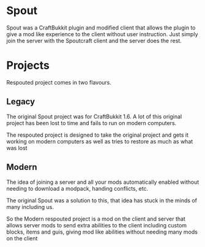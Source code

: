 # Spout

Spout was a CraftBukkit plugin and modified client that allows the plugin to give a mod like experience to the client without user instruction. Just simply join the server with the Spoutcraft client and the server does the rest.


# Projects
Respouted project comes in two flavours. 

## Legacy

The original Spout project was for CraftBukkit 1.6. A lot of this original project has been lost to time and fails to run on modern computers.

The respouted project is designed to take the original project and gets it working on modern computers as well as tries to restore as much as what was lost

## Modern

The idea of joining a server and all your mods automatically enabled without needing to download a modpack, handing conflicts, etc. 

The original Spout was a solution to this, that idea has stuck in the minds of many including us. 

So the Modern respouted project is a mod on the client and server that allows server mods to send extra abilities to the client including custom blocks, items and guis, giving mod like abilities without needing many mods on the client
